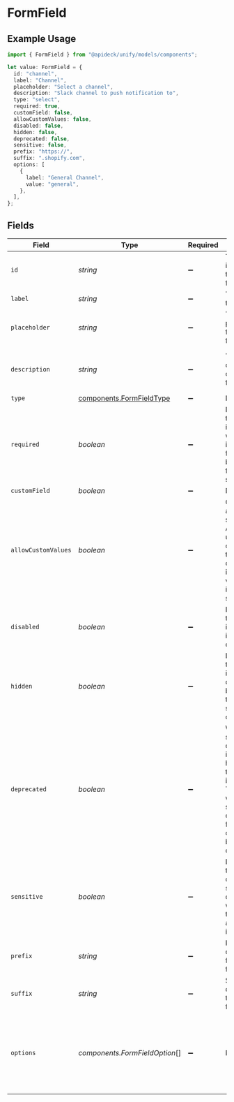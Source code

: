 # FormField

## Example Usage

```typescript
import { FormField } from "@apideck/unify/models/components";

let value: FormField = {
  id: "channel",
  label: "Channel",
  placeholder: "Select a channel",
  description: "Slack channel to push notification to",
  type: "select",
  required: true,
  customField: false,
  allowCustomValues: false,
  disabled: false,
  hidden: false,
  deprecated: false,
  sensitive: false,
  prefix: "https://",
  suffix: ".shopify.com",
  options: [
    {
      label: "General Channel",
      value: "general",
    },
  ],
};
```

## Fields

| Field                                                                                                                                                                  | Type                                                                                                                                                                   | Required                                                                                                                                                               | Description                                                                                                                                                            | Example                                                                                                                                                                |
| ---------------------------------------------------------------------------------------------------------------------------------------------------------------------- | ---------------------------------------------------------------------------------------------------------------------------------------------------------------------- | ---------------------------------------------------------------------------------------------------------------------------------------------------------------------- | ---------------------------------------------------------------------------------------------------------------------------------------------------------------------- | ---------------------------------------------------------------------------------------------------------------------------------------------------------------------- |
| `id`                                                                                                                                                                   | *string*                                                                                                                                                               | :heavy_minus_sign:                                                                                                                                                     | The unique identifier of the form field.                                                                                                                               | channel                                                                                                                                                                |
| `label`                                                                                                                                                                | *string*                                                                                                                                                               | :heavy_minus_sign:                                                                                                                                                     | The label of the field                                                                                                                                                 | Channel                                                                                                                                                                |
| `placeholder`                                                                                                                                                          | *string*                                                                                                                                                               | :heavy_minus_sign:                                                                                                                                                     | The placeholder for the form field                                                                                                                                     | Select a channel                                                                                                                                                       |
| `description`                                                                                                                                                          | *string*                                                                                                                                                               | :heavy_minus_sign:                                                                                                                                                     | The description of the form field                                                                                                                                      | Slack channel to push notification to                                                                                                                                  |
| `type`                                                                                                                                                                 | [components.FormFieldType](../../models/components/formfieldtype.md)                                                                                                   | :heavy_minus_sign:                                                                                                                                                     | N/A                                                                                                                                                                    | select                                                                                                                                                                 |
| `required`                                                                                                                                                             | *boolean*                                                                                                                                                              | :heavy_minus_sign:                                                                                                                                                     | Indicates if the form field is required, which means it must be filled in before the form can be submitted                                                             | true                                                                                                                                                                   |
| `customField`                                                                                                                                                          | *boolean*                                                                                                                                                              | :heavy_minus_sign:                                                                                                                                                     | N/A                                                                                                                                                                    | false                                                                                                                                                                  |
| `allowCustomValues`                                                                                                                                                    | *boolean*                                                                                                                                                              | :heavy_minus_sign:                                                                                                                                                     | Only applicable to select fields. Allow the user to add a custom value though the option select if the desired value is not in the option select list.                 | false                                                                                                                                                                  |
| `disabled`                                                                                                                                                             | *boolean*                                                                                                                                                              | :heavy_minus_sign:                                                                                                                                                     | Indicates if the form field is displayed in a “read-only” mode.                                                                                                        | false                                                                                                                                                                  |
| `hidden`                                                                                                                                                               | *boolean*                                                                                                                                                              | :heavy_minus_sign:                                                                                                                                                     | Indicates if the form field is not displayed but the value that is being stored on the connection.                                                                     | false                                                                                                                                                                  |
| `deprecated`                                                                                                                                                           | *boolean*                                                                                                                                                              | :heavy_minus_sign:                                                                                                                                                     | When the setting is deprecated, it should be hidden from the user interface. The value will still be stored on the connection for the sake of backwards compatibility. | false                                                                                                                                                                  |
| `sensitive`                                                                                                                                                            | *boolean*                                                                                                                                                              | :heavy_minus_sign:                                                                                                                                                     | Indicates if the form field contains sensitive data, which will display the value as a masked input.                                                                   | false                                                                                                                                                                  |
| `prefix`                                                                                                                                                               | *string*                                                                                                                                                               | :heavy_minus_sign:                                                                                                                                                     | Prefix to display in front of the form field.                                                                                                                          | https://                                                                                                                                                               |
| `suffix`                                                                                                                                                               | *string*                                                                                                                                                               | :heavy_minus_sign:                                                                                                                                                     | Suffix to display next to the form field.                                                                                                                              | .shopify.com                                                                                                                                                           |
| `options`                                                                                                                                                              | *components.FormFieldOption*[]                                                                                                                                         | :heavy_minus_sign:                                                                                                                                                     | N/A                                                                                                                                                                    | [<br/>{<br/>"label": "General Channel",<br/>"value": "general"<br/>}<br/>]                                                                                             |